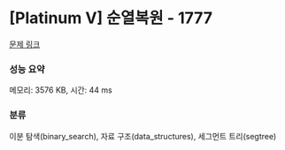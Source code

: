 # [Platinum V] 순열복원 - 1777 

[문제 링크](https://www.acmicpc.net/problem/1777) 

### 성능 요약

메모리: 3576 KB, 시간: 44 ms

### 분류

이분 탐색(binary_search), 자료 구조(data_structures), 세그먼트 트리(segtree)

